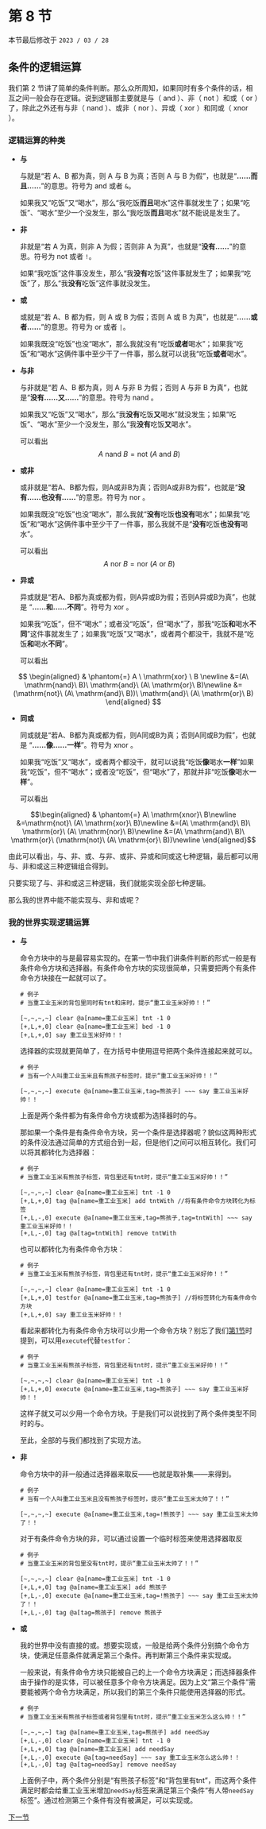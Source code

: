 # 第 8 节

本节最后修改于 `2023 / 03 / 28`

## 条件的逻辑运算

我们第 2 节讲了简单的条件判断。那么众所周知，如果同时有多个条件的话，相互之间一般会存在逻辑。说到逻辑那主要就是与（ $\mathrm{and}$ ）、非（ $\mathrm{not}$ ）和或（ $\mathrm{or}$ ）了，除此之外还有与非（ $\mathrm{nand}$ ）、或非（ $\mathrm{nor}$ ）、异或（ $\mathrm{xor}$ ）和同或（ $\mathrm{xnor}$ ）。

### 逻辑运算的种类

- **与**

  与就是“若 A、B 都为真，则 A 与 B 为真；否则 A 与 B 为假”，也就是“**……而且……**”的意思。符号为 $\mathrm{and}$ 或者 `&`。

  如果我又“吃饭”又“喝水”，那么“我吃饭**而且**喝水”这件事就发生了；如果“吃饭”、“喝水”至少一个没发生，那么“我吃饭**而且**喝水”就不能说是发生了。

- **非**

  非就是“若 A 为真，则非 A 为假；否则非 A 为真”，也就是“**没有……**”的意思。符号为 $\mathrm{not}$ 或者 `!`。

  如果“我吃饭”这件事没发生，那么“我**没有**吃饭”这件事就发生了；如果我“吃饭”了，那么“我**没有**吃饭”这件事就没发生。

- **或**

  或就是“若 A、B 都为假，则 A 或 B 为假；否则 A 或 B 为真”，也就是“**……或者……**”的意思。符号为 $\mathrm{or}$ 或者 `|`。

  如果我既没“吃饭”也没“喝水”，那么我就没有“吃饭**或者**喝水”；如果我“吃饭”和“喝水”这俩件事中至少干了一件事，那么就可以说我“吃饭**或者**喝水”。

- **与非**

  与非就是“若 A、B 都为真，则 A 与非 B 为假；否则 A 与非 B 为真”，也就是“**没有……又……**”的意思。符号为 $\mathrm{nand}$ 。

  如果我又“吃饭”又“喝水”，那么“我**没有**吃饭**又**喝水”就没发生；如果“吃饭”、“喝水”至少一个没发生，那么“我**没有**吃饭**又**喝水”。

  可以看出
  $$A \ \mathrm{nand} \ B=\mathrm{not}\ (A\ \mathrm{and}\ B)$$

- **或非**

  或非就是“若A、B都为假，则A或非B为真；否则A或非B为假”，也就是“**没有……也没有……**”的意思。符号为 $\mathrm{nor}$ 。

  如果我既没“吃饭”也没“喝水”，那么我就“**没有**吃饭**也没有**喝水”；如果我“吃饭”和“喝水”这俩件事中至少干了一件事，那么我就不是“**没有**吃饭**也没有**喝水”。

  可以看出
  $$A\ \mathrm{nor}\ B=\mathrm{nor}\ (A\ \mathrm{or}\ B)$$

- **异或**

  异或就是“若A、B都为真或都为假，则A异或B为假；否则A异或B为真”，也就是 “**……和……不同**”。符号为 $\mathrm{xor}$ 。

  如果我“吃饭”，但不“喝水”；或者没“吃饭”，但“喝水”了，那我“吃饭**和**喝水**不同**”这件事就发生了；如果我“吃饭”又“喝水”，或者两个都没干，我就不是“吃饭**和**喝水**不同**”。

  可以看出

$$ \begin{aligned} & \phantom{=} A \ \mathrm{xor} \ B \newline &=(A\ \mathrm{nand}\ B)\ \mathrm{and}\ (A\ \mathrm{or}\ B)\newline &=(\mathrm{not}\ (A\ \mathrm{and}\ B))\ \mathrm{and}\ (A\ \mathrm{or}\ B) \end{aligned} $$

- **同或**

  同或就是“若A、B都为真或都为假，则A同或B为真；否则A同或B为假”，也就是 “**……像……一样**”。符号为 $\mathrm{xnor}$ 。

  如果我“吃饭”又“喝水”，或者两个都没干，就可以说我“吃饭**像**喝水**一样**”如果我“吃饭”，但不“喝水”；或者没“吃饭”，但“喝水”了，那就并非“吃饭**像**喝水**一样**”。

  可以看出

$$\begin{aligned} & \phantom{=} A\ \mathrm{xnor}\ B\newline &=\mathrm{not}\ (A\ \mathrm{xor}\ B)\newline &=(A\ \mathrm{and}\ B)\ \mathrm{or}\ (A\ \mathrm{nor}\ B)\newline &=(A\ \mathrm{and}\ B)\ \mathrm{or}\ (\mathrm{not}\ (A\ \mathrm{or}\ B))\newline \end{aligned}$$

由此可以看出，与、非、或、与非、或非、异或和同或这七种逻辑，最后都可以用与、非和或这三种逻辑组合得到。

只要实现了与、非和或这三种逻辑，我们就能实现全部七种逻辑。

那么我的世界中能不能实现与、非和或呢？

### 我的世界实现逻辑运算

- **与**

  命令方块中的与是最容易实现的。在第一节中我们讲条件判断的形式一般是有条件命令方块和选择器。有条件命令方块的实现很简单，只需要把两个有条件命令方块接在一起就可以了。

  ```text
  # 例子
  # 当重工业玉米的背包里同时有tnt和床时，提示“重工业玉米好帅！！”

  [~,~,~,~] clear @a[name=重工业玉米] tnt -1 0
  [+,L,+,0] clear @a[name=重工业玉米] bed -1 0
  [+,L,+,0] say 重工业玉米好帅！！
  ```

  选择器的实现就更简单了，在方括号中使用逗号把两个条件连接起来就可以。

  ```text
  # 例子
  # 当有一个人叫重工业玉米且有熊孩子标签时，提示“重工业玉米好帅！！”

  [~,~,~,~] execute @a[name=重工业玉米,tag=熊孩子] ~~~ say 重工业玉米好帅！！
  ```

  上面是两个条件都为有条件命令方块或都为选择器时的与。

  那如果一个条件是有条件命令方块，另一个条件是选择器呢？貌似这两种形式的条件没法通过简单的方式组合到一起，但是他们之间可以相互转化。我们可以将其都转化为选择器：

  ```text
  # 例子
  # 当重工业玉米有熊孩子标签，背包里还有tnt时，提示“重工业玉米好帅！！”

  [~,~,~,~] clear @a[name=重工业玉米] tnt -1 0
  [+,L,+,0] tag @a[name=重工业玉米] add tntWith //将有条件命令方块转化为标签
  [+,L,-,0] execute @a[name=重工业玉米,tag=熊孩子,tag=tntWith] ~~~ say 重工业玉米好帅！！
  [+,L,-,0] tag @a[tag=tntWith] remove tntWith
  ```

  也可以都转化为有条件命令方块：

  ```text
  # 例子
  # 当重工业玉米有熊孩子标签，背包里还有tnt时，提示“重工业玉米好帅！！”

  [~,~,~,~] clear @a[name=重工业玉米] tnt -1 0
  [+,L,+,0] testfor @a[name=重工业玉米,tag=熊孩子] //将标签转化为有条件命令方块
  [+,L,+,0] say 重工业玉米好帅！！
  ```

  看起来都转化为有条件命令方块可以少用一个命令方块？别忘了我们[第1节](1.md#选择器)时提到，可以用`execute`代替`testfor`：

  ```text
  # 例子
  # 当重工业玉米有熊孩子标签，背包里还有tnt时，提示“重工业玉米好帅！！”

  [~,~,~,~] clear @a[name=重工业玉米] tnt -1 0
  [+,L,+,0] execute @a[name=重工业玉米,tag=熊孩子] ~~~ say 重工业玉米好帅！！
  ```

  这样子就又可以少用一个命令方块。于是我们可以说找到了两个条件类型不同时的与。

  至此，全部的与我们都找到了实现方法。

- **非**

  命令方块中的非一般通过选择器来取反——也就是取补集——来得到。

  ```text
  # 例子
  # 当有一个人叫重工业玉米且没有熊孩子标签时，提示“重工业玉米太帅了！！”

  [~,~,~,~] execute @a[name=重工业玉米,tag=!熊孩子] ~~~ say 重工业玉米太帅了！！
  ```

  对于有条件命令方块的非，可以通过设置一个临时标签来使用选择器取反

  ```text
  # 例子
  # 当重工业玉米的背包里没有tnt时，提示“重工业玉米太帅了！！”

  [~,~,~,~] clear @a[name=重工业玉米] tnt -1 0
  [+,L,+,0] tag @a[name=重工业玉米] add 熊孩子
  [+,L,-,0] execute @a[name=重工业玉米,tag=!熊孩子] ~~~ say 重工业玉米太帅了！！
  [+,L,-,0] tag @a[tag=熊孩子] remove 熊孩子
  ```

- **或**

  我的世界中没有直接的或。想要实现或，一般是给两个条件分别搞个命令方块，使满足任意条件就满足第三个条件。再判断第三个条件来实现或。

  一般来说，有条件命令方块只能被自己的上一个命令方块满足；而选择器条件由于操作的是实体，可以被任意多个命令方块满足。因为上文“第三个条件”需要能被两个命令方块满足，所以我们的第三个条件只能使用选择器的形式。

  ```text
  # 例子
  # 当重工业玉米有熊孩子标签或者背包里有tnt时，提示“重工业玉米怎么这么帅！！”

  [~,~,~,~] tag @a[name=重工业玉米,tag=熊孩子] add needSay
  [+,L,-,0] clear @a[name=重工业玉米] tnt -1 0
  [+,L,+,0] tag @a[name=重工业玉米] add needSay
  [+,L,-,0] execute @a[tag=needSay] ~~~ say 重工业玉米怎么这么帅！！
  [+,L,-,0] tag @a[tag=needSay] remove needSay
  ```

  上面例子中，两个条件分别是“有熊孩子标签”和“背包里有tnt”，而这两个条件满足时都会给重工业玉米增加`needSay`标签来满足第三个条件“有人带`needSay`标签”。通过检测第三个条件有没有被满足，可以实现或。

[下一节](9.md)
